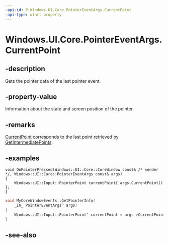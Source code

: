 ```yaml
---
-api-id: P:Windows.UI.Core.PointerEventArgs.CurrentPoint
-api-type: winrt property
---
```


<!-- Property syntax
public Windows.UI.Input.PointerPoint CurrentPoint { get; }
-->

# Windows.UI.Core.PointerEventArgs.CurrentPoint

## -description
Gets the pointer data of the last pointer event.

## -property-value
Information about the state and screen position of the pointer.

## -remarks
[CurrentPoint](pointereventargs_currentpoint.md) corresponds to the last point retrieved by [GetIntermediatePoints](pointereventargs_getintermediatepoints.md).

## -examples
```cppwinrt
void OnPointerPressed(Windows::UI::Core::CoreWindow const& /* sender */, Windows::UI::Core::PointerEventArgs const& args)
{
    Windows::UI::Input::PointerPoint currentPoint{ args.CurrentPoint() };
}
```

```cpp
void MyCoreWindowEvents::GetPointerInfo(
    _In_ PointerEventArgs^ args)
{
    Windows::UI::Input::PointerPoint^ currentPoint = args->CurrentPoint;
}
```

## -see-also
